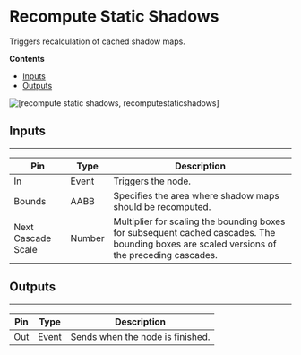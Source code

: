 # Recompute Static Shadows<a name="recompute-static-shadows-node"></a>

Triggers recalculation of cached shadow maps\.

**Contents**
+ [Inputs](#recompute-static-shadows-node-inputs)
+ [Outputs](#recompute-static-shadows-node-outputs)

![\[recompute static shadows, recomputestaticshadows\]](http://docs.aws.amazon.com/lumberyard/latest/userguide/images/scriptcanvasnodes/shadows-recompute-static-shadow.png)

## Inputs<a name="recompute-static-shadows-node-inputs"></a>


****  

| Pin | Type | Description | 
| --- | --- | --- | 
| In | Event | Triggers the node\. | 
| Bounds | AABB |  Specifies the area where shadow maps should be recomputed\.  | 
| Next Cascade Scale | Number | Multiplier for scaling the bounding boxes for subsequent cached cascades\. The bounding boxes are scaled versions of the preceding cascades\. | 

## Outputs<a name="recompute-static-shadows-node-outputs"></a>


****  

| Pin | Type | Description | 
| --- | --- | --- | 
| Out | Event | Sends when the node is finished\. | 